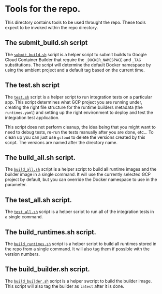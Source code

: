 # Tools for the repo.
This directory contains tools to be used throught the repo. These tools expect to be invoked within the repo directory.

## The submit_build.sh script
The [`submit_build.sh`](./submit_build.sh) script is a helper script to submit builds to Google Cloud Container Builder that require the `_DOCKER_NAMESPACE` and `_TAG` substitutions. The script will determine the default Docker namespace by using the ambient project and a default tag based on the current time.

## The test.sh script
The [`test.sh`](./test.sh) script is a helper script to run integration tests on a particular app. This script determines what GCP project you are running under, creating the right file structure for the runtime builders metadata (the `runtimes.yaml`) and setting up the right environment to deploy and test the integration test application.

This script does not perform cleanup, the idea being that you might want to need to debug tests, re-run the tests manually after you are done, etc... To clean up you can just use `gcloud` to delete the versions created by this script. The versions are named after the directory name.

## The build_all.sh script.
The [`build_all.sh`](./build_all.sh) script is a helper script to build all runtime images and the builder image in a single command. It will use the currently selected GCP project by default, but you can override the Docker namespace to use in the parameter.

## The test_all.sh script.
The [`test_all.sh`](./test_all.sh) script is a helper script to run all of the integration tests in a single command.

## The build_runtimes.sh script.
The [`build_runtimes.sh`](./build_runtimes.sh) script is a helper script to build all runtimes stored in the repo from a single command. It will also tag them if possible with the version numbers.

## The build_builder.sh script.
The [`build_builder.sh`](./build_builder.sh) script is a helper swcript to build the builder image. This script will also tag the builder as `latest` after it is done.
